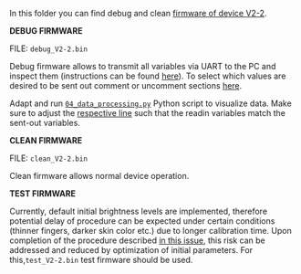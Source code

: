 In this folder you can find debug and clean [firmware of device V2-2](https://github.com/IRNAS/pulseox-firmware/tree/V2-2).

**DEBUG FIRMWARE**

FILE: ```debug_V2-2.bin``` 

Debug firmware allows to transmit all variables via UART to the PC and inspect them (instructions can be found [here](https://github.com/IRNAS/pulseox-testing/blob/master/03_debugging.md)). To select which values are desired to be sent out comment or uncomment sections [here](https://github.com/IRNAS/pulseox-firmware/blob/af077f9e98fd172e49468021324ba2b3dae9d09e/src/measurement.c#L648-L702). 

Adapt and run [`04_data_processing.py`](https://github.com/IRNAS/pulseox-testing/blob/master/04_data_processing.py) Python script to visualize data. Make sure to adjust the [respective line](https://github.com/IRNAS/pulseox-testing/blob/0bfbcddb8c8559ee553e9b756a0ef46e382c40d1/04_data_processing.py#L184) such that the readin variables match the sent-out variables.
  
 **CLEAN FIRMWARE**
 
 FILE: `clean_V2-2.bin`
 
 Clean firmware allows normal device operation. 
 
 **TEST FIRMWARE**
 
Currently, default initial brightness levels are implemented, therefore potential delay of procedure can be expected under certain conditions (thinner fingers, darker skin color etc.) due to longer calibration time. Upon completion of the procedure described [in this issue](https://github.com/IRNAS/pulseox-testing/issues/2), this risk can be addressed and reduced by optimization of initial parameters. For this,`test_V2-2.bin` test firmware should be used.
